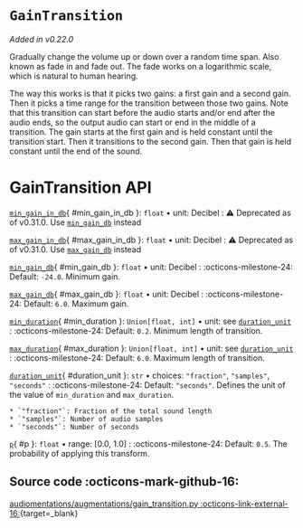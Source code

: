 # `GainTransition`

_Added in v0.22.0_

Gradually change the volume up or down over a random time span. Also known as
fade in and fade out. The fade works on a logarithmic scale, which is natural to
human hearing.

The way this works is that it picks two gains: a first gain and a second gain.
Then it picks a time range for the transition between those two gains.
Note that this transition can start before the audio starts and/or end after the
audio ends, so the output audio can start or end in the middle of a transition.
The gain starts at the first gain and is held constant until the transition start.
Then it transitions to the second gain. Then that gain is held constant until the
end of the sound.

# GainTransition API

[`min_gain_in_db`](#min_gain_in_db){ #min_gain_in_db }: `float` • unit: Decibel
:   :warning: Deprecated as of v0.31.0. Use [`min_gain_db`](#min_gain_db) instead

[`max_gain_in_db`](#max_gain_in_db){ #max_gain_in_db }: `float` • unit: Decibel
:   :warning: Deprecated as of v0.31.0. Use [`max_gain_db`](#max_gain_db) instead

[`min_gain_db`](#min_gain_db){ #min_gain_db }: `float` • unit: Decibel
:   :octicons-milestone-24: Default: `-24.0`. Minimum gain.

[`max_gain_db`](#max_gain_db){ #max_gain_db }: `float` • unit: Decibel
:   :octicons-milestone-24: Default: `6.0`. Maximum gain.

[`min_duration`](#min_duration){ #min_duration }: `Union[float, int]` • unit: see [`duration_unit`](#duration_unit)
:   :octicons-milestone-24: Default: `0.2`. Minimum length of transition.

[`max_duration`](#max_duration){ #max_duration }: `Union[float, int]` • unit: see [`duration_unit`](#duration_unit)
:   :octicons-milestone-24: Default: `6.0`. Maximum length of transition.

[`duration_unit`](#duration_unit){ #duration_unit }: `str` • choices: `"fraction"`, `"samples"`, `"seconds"`
:   :octicons-milestone-24: Default: `"seconds"`. Defines the unit of the value of `min_duration` and `max_duration`.
    
    * `"fraction"`: Fraction of the total sound length
    * `"samples"`: Number of audio samples
    * `"seconds"`: Number of seconds

[`p`](#p){ #p }: `float` • range: [0.0, 1.0]
:   :octicons-milestone-24: Default: `0.5`. The probability of applying this transform.

## Source code :octicons-mark-github-16:

[audiomentations/augmentations/gain_transition.py :octicons-link-external-16:](https://github.com/iver56/audiomentations/blob/main/audiomentations/augmentations/gain_transition.py){target=_blank}
